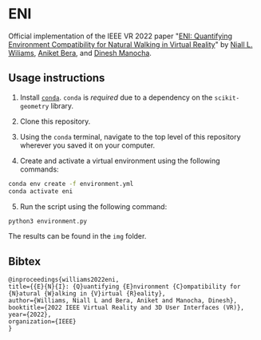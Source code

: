 # ENI
Official implementation of the IEEE VR 2022 paper "[ENI: Quantifying Environment Compatibility for Natural Walking in Virtual Reality](https://gamma.umd.edu/eni/)" by [Niall L. Wiliams](https://niallw.github.io/), [Aniket Bera](https://www.cs.umd.edu/~ab/), and [Dinesh Manocha](https://www.cs.umd.edu/people/dmanocha).

## Usage instructions

1) Install [`conda`](https://docs.conda.io/projects/conda/en/latest/user-guide/install/index.html). `conda` is *required* due to a dependency on the `scikit-geometry` library.

2) Clone this repository.

3) Using the `conda` terminal, navigate to the top level of this repository wherever you saved it on your computer.

4) Create and activate a virtual environment using the following commands:
```bash
conda env create -f environment.yml
conda activate eni
```

5) Run the script using the following command:
```bash
python3 environment.py
```

The results can be found in the `img` folder.

## Bibtex
```
@inproceedings{williams2022eni,
title={{E}{N}{I}: {Q}uantifying {E}nvironment {C}ompatibility for {N}atural {W}alking in {V}irtual {R}eality},
author={Williams, Niall L and Bera, Aniket and Manocha, Dinesh},
booktitle={2022 IEEE Virtual Reality and 3D User Interfaces (VR)},
year={2022},
organization={IEEE}
}
```